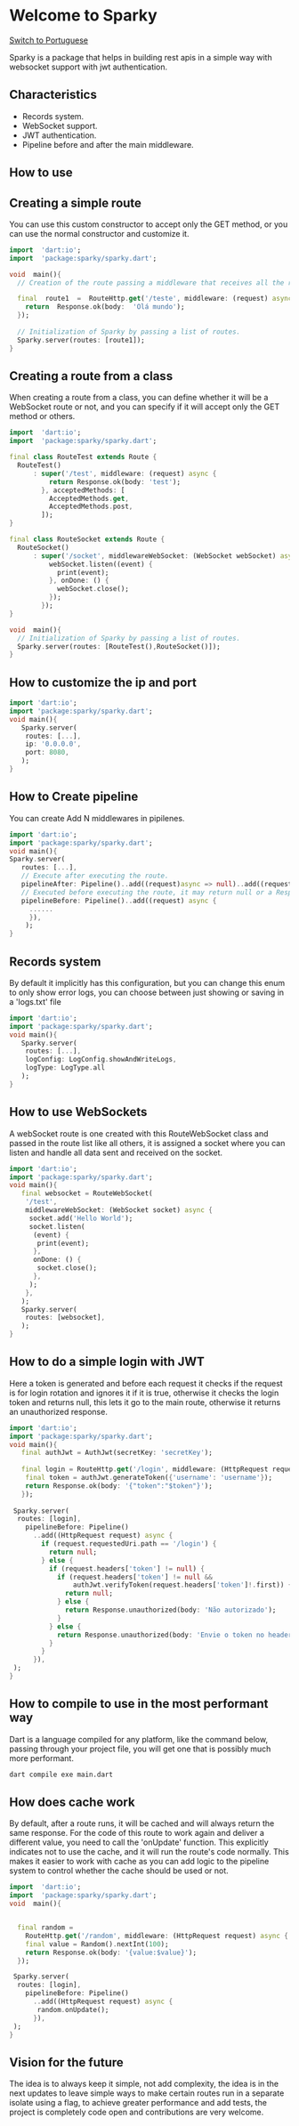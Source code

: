 # Welcome to Sparky

[Switch to Portuguese](README.md)

Sparky is a package that helps in building rest apis in a simple way with websocket support with jwt authentication.

## Characteristics

- Records system.
- WebSocket support.
- JWT authentication.
- Pipeline before and after the main middleware.

## How to use

## Creating a simple route

You can use this custom constructor to accept only the GET method, or you can use the normal constructor and customize it.

```dart
import  'dart:io';
import  'package:sparky/sparky.dart';

void  main(){
  // Creation of the route passing a middleware that receives all the request data and needs to return a response.

  final  route1  =  RouteHttp.get('/teste', middleware: (request) async {
    return  Response.ok(body:  'Olá mundo');
  });
  
  // Initialization of Sparky by passing a list of routes.
  Sparky.server(routes: [route1]);
}
```

## Creating a route from a class

When creating a route from a class, you can define whether it will be a WebSocket route or not, and you can specify if it will accept only the GET method or others.

```dart
import  'dart:io';
import  'package:sparky/sparky.dart';

final class RouteTest extends Route {
  RouteTest()
      : super('/test', middleware: (request) async {
          return Response.ok(body: 'test');
        }, acceptedMethods: [
          AcceptedMethods.get,
          AcceptedMethods.post,
        ]);
}

final class RouteSocket extends Route {
  RouteSocket()
      : super('/socket', middlewareWebSocket: (WebSocket webSocket) async {
          webSocket.listen((event) {
            print(event);
          }, onDone: () {
            webSocket.close();
          });
        });
}

void  main(){
  // Initialization of Sparky by passing a list of routes.
  Sparky.server(routes: [RouteTest(),RouteSocket()]);
}
```

## How to customize the ip and port

```dart
import 'dart:io';
import 'package:sparky/sparky.dart';
void main(){
   Sparky.server(
    routes: [...],
    ip: '0.0.0.0',
    port: 8080,
   );
}
```

## How to Create pipeline

You can create Add N middlewares in pipilenes.

```dart
import 'dart:io';
import 'package:sparky/sparky.dart';
void main(){
Sparky.server(
   routes: [...],
   // Execute after executing the route.
   pipelineAfter: Pipeline()..add((request)async => null)..add((request)async => null),
   // Executed before executing the route, it may return null or a Response, if a response is returned it does not execute the main route.
   pipelineBefore: Pipeline()..add((request) async {
     ......
     }),
    );
}
```

## Records system

By default it implicitly has this configuration, but you can change this enum to only show error logs, you can choose between just showing or saving in a 'logs.txt' file

```dart
import 'dart:io';
import 'package:sparky/sparky.dart';
void main(){
   Sparky.server(
    routes: [...],
    logConfig: LogConfig.showAndWriteLogs,
    logType: LogType.all
   );
}
```

## How to use WebSockets

A webSocket route is one created with this RouteWebSocket class and passed in the route list like all others, it is assigned a socket where you can listen and handle all data sent and received on the socket.

```dart
import 'dart:io';
import 'package:sparky/sparky.dart';
void main(){
   final websocket = RouteWebSocket(
    '/test',
    middlewareWebSocket: (WebSocket socket) async {
     socket.add('Hello World');
     socket.listen(
      (event) {
       print(event);
      },
      onDone: () {
       socket.close();
      },
     );
    },
   );
   Sparky.server(
    routes: [websocket],
   );
}
```

## How to do a simple login with JWT

Here a token is generated and before each request it checks if the request is for login rotation and ignores it if it is true, otherwise it checks the login token and returns null, this lets it go to the main route, otherwise it returns an unauthorized response.

```dart
import 'dart:io';
import 'package:sparky/sparky.dart';
void main(){
   final authJwt = AuthJwt(secretKey: 'secretKey');
 
   final login = RouteHttp.get('/login', middleware: (HttpRequest request) async {
    final token = authJwt.generateToken({'username': 'username'});
    return Response.ok(body: '{"token":"$token"}');
   });
 
 Sparky.server(
  routes: [login],
    pipelineBefore: Pipeline()
      ..add((HttpRequest request) async {
        if (request.requestedUri.path == '/login') {
          return null;
        } else {
          if (request.headers['token'] != null) {
            if (request.headers['token'] != null &&
                authJwt.verifyToken(request.headers['token']!.first)) {
              return null;
            } else {
              return Response.unauthorized(body: 'Não autorizado');
            }
          } else {
            return Response.unauthorized(body: 'Envie o token no header');
          }
        }
      }),
 );
}
```

## How to compile to use in the most performant way

Dart is a language compiled for any platform, like the command below, passing through your project file, you will get one that is possibly much more performant.

```bash
dart compile exe main.dart
```

## How does cache work

By default, after a route runs, it will be cached and will always return the same response. For the code of this route to work again and deliver a different value, you need to call the 'onUpdate' function. This explicitly indicates not to use the cache, and it will run the route's code normally. This makes it easier to work with cache as you can add logic to the pipeline system to control whether the cache should be used or not.

```dart
import  'dart:io';
import  'package:sparky/sparky.dart';
void  main(){


  final random =
    RouteHttp.get('/random', middleware: (HttpRequest request) async {
    final value = Random().nextInt(100);
    return Response.ok(body: '{value:$value}');
  });

 Sparky.server(
  routes: [login],
    pipelineBefore: Pipeline()
      ..add((HttpRequest request) async {
       random.onUpdate();
      }),
 );
}
```

## Vision for the future

The idea is to always keep it simple, not add complexity, the idea is in the next updates to leave simple ways to make certain routes run in a separate isolate using a flag, to achieve greater performance and add tests, the project is completely code open and contributions are very welcome.
